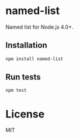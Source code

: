 # named-list
Named list for Node.js 4.0+.

## Installation
```sh
npm install named-list
```

## Run tests
```sh
npm test
```

# License
MIT
